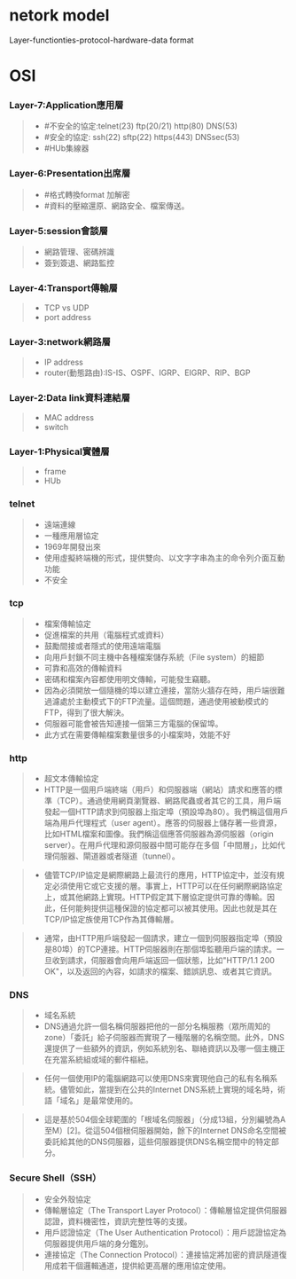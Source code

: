 # netork model

Layer-functionties-protocol-hardware-data format

# OSI

### Layer-7:Application應用層
>* #不安全的協定:telnet(23)  ftp(20/21)  http(80)      DNS(53)
>* #安全的協定:   ssh(22)    sftp(22)   https(443)    DNSsec(53)
>* #HUb集線器

### Layer-6:Presentation出席層 
>* #格式轉換format 加解密
>* #資料的壓縮還原、網路安全、檔案傳送。

### Layer-5:session會談層
>* 網路管理、密碼辨識
>* 簽到簽退、網路監控

### Layer-4:Transport傳輸層
>* TCP vs UDP
>* port address

### Layer-3:network網路層 
>* IP address
>* router(動態路由):IS-IS、OSPF、IGRP、EIGRP、RIP、BGP

### Layer-2:Data link資料連結層
>* MAC address
>* switch

### Layer-1:Physical實體層
>* frame
>* HUb


### telnet
>* 遠端連線
>* 一種應用層協定
>* 1969年開發出來
>* 使用虛擬終端機的形式，提供雙向、以文字字串為主的命令列介面互動功能
>* 不安全

### tcp
>* 檔案傳輸協定
>* 促進檔案的共用（電腦程式或資料）
>* 鼓勵間接或者隱式的使用遠端電腦
>* 向用戶封鎖不同主機中各種檔案儲存系統（File system）的細節
>* 可靠和高效的傳輸資料
>* 密碼和檔案內容都使用明文傳輸，可能發生竊聽。
>* 因為必須開放一個隨機的埠以建立連接，當防火牆存在時，用戶端很難過濾處於主動模式下的FTP流量。這個問題，通過使用被動模式的FTP，得到了很大解決。
>* 伺服器可能會被告知連接一個第三方電腦的保留埠。
>* 此方式在需要傳輸檔案數量很多的小檔案時，效能不好

### http
>* 超文本傳輸協定
>* HTTP是一個用戶端終端（用戶）和伺服器端（網站）請求和應答的標準（TCP）。通過使用網頁瀏覽器、網路爬蟲或者其它的工具，用戶端發起一個HTTP請求到伺服器上指定埠（預設埠為80）。我們稱這個用戶端為用戶代理程式（user agent）。應答的伺服器上儲存著一些資源，比如HTML檔案和圖像。我們稱這個應答伺服器為源伺服器（origin server）。在用戶代理和源伺服器中間可能存在多個「中間層」，比如代理伺服器、閘道器或者隧道（tunnel）。

>* 儘管TCP/IP協定是網際網路上最流行的應用，HTTP協定中，並沒有規定必須使用它或它支援的層。事實上，HTTP可以在任何網際網路協定上，或其他網路上實現。HTTP假定其下層協定提供可靠的傳輸。因此，任何能夠提供這種保證的協定都可以被其使用。因此也就是其在TCP/IP協定族使用TCP作為其傳輸層。

>* 通常，由HTTP用戶端發起一個請求，建立一個到伺服器指定埠（預設是80埠）的TCP連接。HTTP伺服器則在那個埠監聽用戶端的請求。一旦收到請求，伺服器會向用戶端返回一個狀態，比如"HTTP/1.1 200 OK"，以及返回的內容，如請求的檔案、錯誤訊息、或者其它資訊。

### DNS
>* 域名系統
>* DNS通過允許一個名稱伺服器把他的一部分名稱服務（眾所周知的zone）「委託」給子伺服器而實現了一種階層的名稱空間。此外，DNS還提供了一些額外的資訊，例如系統別名、聯絡資訊以及哪一個主機正在充當系統組或域的郵件樞紐。

>* 任何一個使用IP的電腦網路可以使用DNS來實現他自己的私有名稱系統。儘管如此，當提到在公共的Internet DNS系統上實現的域名時，術語「域名」是最常使用的。

>* 這是基於504個全球範圍的「根域名伺服器」（分成13組，分別編號為A至M）[2]。從這504個根伺服器開始，餘下的Internet DNS命名空間被委託給其他的DNS伺服器，這些伺服器提供DNS名稱空間中的特定部分。

### Secure Shell（SSH）
>* 安全外殼協定
>* 傳輸層協定（The Transport Layer Protocol）：傳輸層協定提供伺服器認證，資料機密性，資訊完整性等的支援。
>* 用戶認證協定（The User Authentication Protocol）：用戶認證協定為伺服器提供用戶端的身分鑑別。
>* 連接協定（The Connection Protocol）：連接協定將加密的資訊隧道復用成若干個邏輯通道，提供給更高層的應用協定使用。


